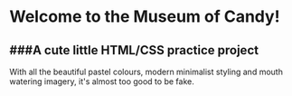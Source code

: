 # Welcome to the Museum of Candy!
###A cute little HTML/CSS practice project
---
With all the beautiful pastel colours, modern minimalist styling and mouth watering imagery, it's almost too good to be fake.
